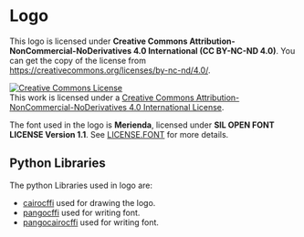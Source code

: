 # Logo

This logo is licensed under **Creative Commons Attribution-NonCommercial-NoDerivatives 4.0 International (CC BY-NC-ND 4.0)**. You can get the copy of the license from https://creativecommons.org/licenses/by-nc-nd/4.0/. 


<a rel="license" href="http://creativecommons.org/licenses/by-nc-nd/4.0/"><img alt="Creative Commons License" style="border-width:0" src="https://i.creativecommons.org/l/by-nc-nd/4.0/88x31.png" /></a><br />This work is licensed under a <a rel="license" href="http://creativecommons.org/licenses/by-nc-nd/4.0/">Creative Commons Attribution-NonCommercial-NoDerivatives 4.0 International License</a>.

The font used in the logo is **Merienda**, licensed under **SIL OPEN FONT LICENSE Version 1.1**. See [LICENSE.FONT](LICENSE.FONT) for more details.

## Python Libraries
The python Libraries used in logo are:

- [cairocffi](https://cairocffi.readthedocs.io/en/stable/) used for drawing the logo.
- [pangocffi](https://pangocffi.readthedocs.io/en/latest/) used for writing font.
- [pangocairocffi](https://pangocairocffi.readthedocs.io/en/latest/) used for writing font.


